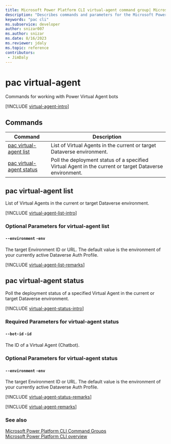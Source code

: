 ```yaml
---
title: Microsoft Power Platform CLI virtual-agent command group| Microsoft Docs
description: "Describes commands and parameters for the Microsoft Power Platform CLI virtual-agent command group."
keywords: "pac cli"
ms.subservice: developer
author: snizar007
ms.author: snizar
ms.date: 8/16/2023
ms.reviewer: jdaly
ms.topic: reference
contributors: 
 - JimDaly
---
```

<!-- 
Do not edit this file. 
This file is generated by a program and any changes will be overwritten when this topic is re-generated.
Use the include files to add additional content to this topic.
-->
# pac virtual-agent

Commands for working with Power Virtual Agent bots

[!INCLUDE [virtual-agent-intro](includes/virtual-agent-intro.md)]

## Commands

|Command|Description|
|---------|---------|
|[pac virtual-agent list](#pac-virtual-agent-list)|List of Virtual Agents in the current or target Dataverse environment.|
|[pac virtual-agent status](#pac-virtual-agent-status)|Poll the deployment status of a specified Virtual Agent in the current or target Dataverse environment.|


## pac virtual-agent list

List of Virtual Agents in the current or target Dataverse environment.

[!INCLUDE [virtual-agent-list-intro](includes/virtual-agent-list-intro.md)]


### Optional Parameters for virtual-agent list

#### `--environment` `-env`

The target Environment ID or URL. The default value is the environment of your currently active Dataverse Auth Profile.

[!INCLUDE [virtual-agent-list-remarks](includes/virtual-agent-list-remarks.md)]

## pac virtual-agent status

Poll the deployment status of a specified Virtual Agent in the current or target Dataverse environment.

[!INCLUDE [virtual-agent-status-intro](includes/virtual-agent-status-intro.md)]


### Required Parameters for virtual-agent status

#### `--bot-id` `-id`

The ID of a Virtual Agent (Chatbot).


### Optional Parameters for virtual-agent status

#### `--environment` `-env`

The target Environment ID or URL. The default value is the environment of your currently active Dataverse Auth Profile.

[!INCLUDE [virtual-agent-status-remarks](includes/virtual-agent-status-remarks.md)]

[!INCLUDE [virtual-agent-remarks](includes/virtual-agent-remarks.md)]

### See also

[Microsoft Power Platform CLI Command Groups](index.md)<br />
[Microsoft Power Platform CLI overview](../introduction.md)